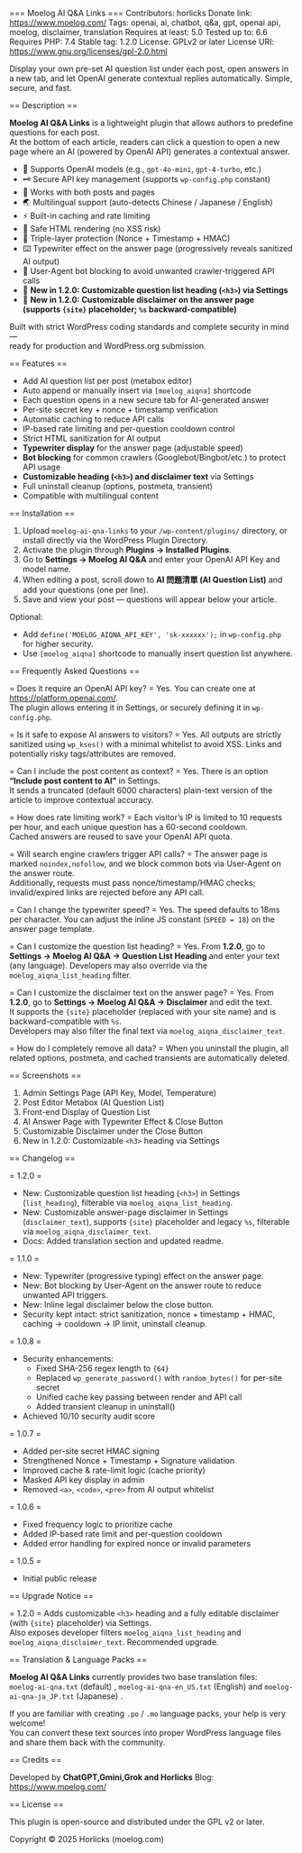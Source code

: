 === Moelog AI Q&A Links ===
Contributors: horlicks
Donate link: https://www.moelog.com/
Tags: openai, ai, chatbot, q&a, gpt, openai api, moelog, disclaimer, translation
Requires at least: 5.0
Tested up to: 6.6
Requires PHP: 7.4
Stable tag: 1.2.0
License: GPLv2 or later
License URI: https://www.gnu.org/licenses/gpl-2.0.html

Display your own pre-set AI question list under each post, open answers in a new tab, and let OpenAI generate contextual replies automatically. Simple, secure, and fast.

== Description ==

**Moelog AI Q&A Links** is a lightweight plugin that allows authors to predefine questions for each post.  
At the bottom of each article, readers can click a question to open a new page where an AI (powered by OpenAI API) generates a contextual answer.

- 🧠 Supports OpenAI models (e.g., `gpt-4o-mini`, `gpt-4-turbo`, etc.)
- 🗝️ Secure API key management (supports `wp-config.php` constant)
- 🧩 Works with both posts and pages
- 🌏 Multilingual support (auto-detects Chinese / Japanese / English)
- ⚡ Built-in caching and rate limiting
- 🧱 Safe HTML rendering (no XSS risk)
- 🔐 Triple-layer protection (Nonce + Timestamp + HMAC)
- ⌨️ Typewriter effect on the answer page (progressively reveals sanitized AI output)
- 🤖 User-Agent bot blocking to avoid unwanted crawler-triggered API calls
- 📝 **New in 1.2.0: Customizable question list heading (`<h3>`) via Settings**
- 📜 **New in 1.2.0: Customizable disclaimer on the answer page (supports `{site}` placeholder; `%s` backward-compatible)**

Built with strict WordPress coding standards and complete security in mind —  
ready for production and WordPress.org submission.

== Features ==

* Add AI question list per post (metabox editor)
* Auto append or manually insert via `[moelog_aiqna]` shortcode
* Each question opens in a new secure tab for AI-generated answer
* Per-site secret key + nonce + timestamp verification
* Automatic caching to reduce API calls
* IP-based rate limiting and per-question cooldown control
* Strict HTML sanitization for AI output
* **Typewriter display** for the answer page (adjustable speed)
* **Bot blocking** for common crawlers (Googlebot/Bingbot/etc.) to protect API usage
* **Customizable heading (`<h3>`) and disclaimer text** via Settings
* Full uninstall cleanup (options, postmeta, transient)
* Compatible with multilingual content

== Installation ==

1. Upload `moelog-ai-qna-links` to your `/wp-content/plugins/` directory, or install directly via the WordPress Plugin Directory.
2. Activate the plugin through **Plugins → Installed Plugins**.
3. Go to **Settings → Moelog AI Q&A** and enter your OpenAI API Key and model name.
4. When editing a post, scroll down to **AI 問題清單 (AI Question List)** and add your questions (one per line).
5. Save and view your post — questions will appear below your article.

Optional:
- Add `define('MOELOG_AIQNA_API_KEY', 'sk-xxxxxx');` in `wp-config.php` for higher security.
- Use `[moelog_aiqna]` shortcode to manually insert question list anywhere.

== Frequently Asked Questions ==

= Does it require an OpenAI API key? =
Yes. You can create one at https://platform.openai.com/.  
The plugin allows entering it in Settings, or securely defining it in `wp-config.php`.

= Is it safe to expose AI answers to visitors? =
Yes. All outputs are strictly sanitized using `wp_kses()` with a minimal whitelist to avoid XSS.
Links and potentially risky tags/attributes are removed.

= Can I include the post content as context? =
Yes. There is an option **“Include post content to AI”** in Settings.  
It sends a truncated (default 6000 characters) plain-text version of the article to improve contextual accuracy.

= How does rate limiting work? =
Each visitor’s IP is limited to 10 requests per hour, and each unique question has a 60-second cooldown.  
Cached answers are reused to save your OpenAI API quota.

= Will search engine crawlers trigger API calls? =
The answer page is marked `noindex,nofollow`, and we block common bots via User-Agent on the answer route.  
Additionally, requests must pass nonce/timestamp/HMAC checks; invalid/expired links are rejected before any API call.

= Can I change the typewriter speed? =
Yes. The speed defaults to 18ms per character. You can adjust the inline JS constant (`SPEED = 18`) on the answer page template.

= Can I customize the question list heading? =
Yes. From **1.2.0**, go to **Settings → Moelog AI Q&A → Question List Heading** and enter your text (any language).
Developers may also override via the `moelog_aiqna_list_heading` filter.

= Can I customize the disclaimer text on the answer page? =
Yes. From **1.2.0**, go to **Settings → Moelog AI Q&A → Disclaimer** and edit the text.  
It supports the `{site}` placeholder (replaced with your site name) and is backward-compatible with `%s`.  
Developers may also filter the final text via `moelog_aiqna_disclaimer_text`.

= How do I completely remove all data? =
When you uninstall the plugin, all related options, postmeta, and cached transients are automatically deleted.

== Screenshots ==

1. Admin Settings Page (API Key, Model, Temperature)
2. Post Editor Metabox (AI Question List)
3. Front-end Display of Question List
4. AI Answer Page with Typewriter Effect & Close Button
5. Customizable Disclaimer under the Close Button
6. New in 1.2.0: Customizable `<h3>` heading via Settings

== Changelog ==

= 1.2.0 =
* New: Customizable question list heading (`<h3>`) in Settings (`list_heading`), filterable via `moelog_aiqna_list_heading`.
* New: Customizable answer-page disclaimer in Settings (`disclaimer_text`), supports `{site}` placeholder and legacy `%s`, filterable via `moelog_aiqna_disclaimer_text`.
* Docs: Added translation section and updated readme.

= 1.1.0 =
* New: Typewriter (progressive typing) effect on the answer page.
* New: Bot blocking by User-Agent on the answer route to reduce unwanted API triggers.
* New: Inline legal disclaimer below the close button.
* Security kept intact: strict sanitization, nonce + timestamp + HMAC, caching → cooldown → IP limit, uninstall cleanup.

= 1.0.8 =
* Security enhancements:
  - Fixed SHA-256 regex length to `{64}`
  - Replaced `wp_generate_password()` with `random_bytes()` for per-site secret
  - Unified cache key passing between render and API call
  - Added transient cleanup in uninstall()
* Achieved 10/10 security audit score

= 1.0.7 =
* Added per-site secret HMAC signing
* Strengthened Nonce + Timestamp + Signature validation
* Improved cache & rate-limit logic (cache priority)
* Masked API key display in admin
* Removed `<a>`, `<code>`, `<pre>` from AI output whitelist

= 1.0.6 =
* Fixed frequency logic to prioritize cache
* Added IP-based rate limit and per-question cooldown
* Added error handling for expired nonce or invalid parameters

= 1.0.5 =
* Initial public release

== Upgrade Notice ==

= 1.2.0 =
Adds customizable `<h3>` heading and a fully editable disclaimer (with `{site}` placeholder) via Settings.  
Also exposes developer filters `moelog_aiqna_list_heading` and `moelog_aiqna_disclaimer_text`. Recommended upgrade.

== Translation & Language Packs ==

**Moelog AI Q&A Links** currently provides two base translation files:  
`moelog-ai-qna.txt` (default) , `moelog-ai-qna-en_US.txt` (English) and `moelog-ai-qna-ja_JP.txt` (Japanese) .

If you are familiar with creating `.po` / `.mo` language packs, your help is very welcome!  
You can convert these text sources into proper WordPress language files and share them back with the community.  

== Credits ==

Developed by **ChatGPT,Gmini,Grok and Horlicks**
Blog: https://www.moelog.com/

== License ==

This plugin is open-source and distributed under the GPL v2 or later.

Copyright © 2025 Horlicks (moelog.com)
